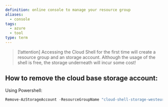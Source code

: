 ```yaml
---
definition: online console to manage your resource group
aliases:
  - console
tags:
  - azure
  - tool
type: term
---
```


> [!attention] 
> Accessing the Cloud Shell for the first time will create a resource group and an storage account. Although the usage of the shell is free, the storage underneath will incur some cost!

## How to remove the cloud base storage account:

Using Powershell:

```powershell
Remove-AzStorageAccount -ResourceGroupName "cloud-shell-storage-westeurope" -Name "csb1003bffd9fbbd5e0"
```
